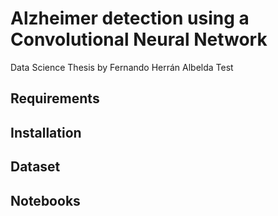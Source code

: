 # Alzheimer detection using a Convolutional Neural Network
Data Science Thesis by Fernando Herrán Albelda
Test

## Requirements

## Installation

## Dataset

## Notebooks
